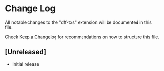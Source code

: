 # Change Log

All notable changes to the "dff-txs" extension will be documented in this file.

Check [Keep a Changelog](http://keepachangelog.com/) for recommendations on how to structure this file.



## [Unreleased]

- Initial release

